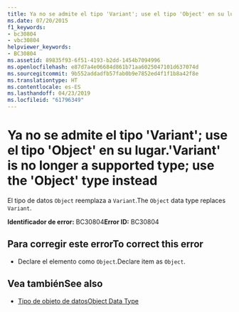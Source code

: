 ```yaml
---
title: Ya no se admite el tipo 'Variant'; use el tipo 'Object' en su lugar.
ms.date: 07/20/2015
f1_keywords:
- bc30804
- vbc30804
helpviewer_keywords:
- BC30804
ms.assetid: 89835f93-6f51-4193-b2dd-1454b7094996
ms.openlocfilehash: e87d7a4e06684d861b71aa6025047101d637074d
ms.sourcegitcommit: 9b552addadfb57fab0b9e7852ed4f1f1b8a42f8e
ms.translationtype: HT
ms.contentlocale: es-ES
ms.lasthandoff: 04/23/2019
ms.locfileid: "61796349"
---
```

# <a name="variant-is-no-longer-a-supported-type-use-the-object-type-instead"></a><span data-ttu-id="3153d-102">Ya no se admite el tipo 'Variant'; use el tipo 'Object' en su lugar.</span><span class="sxs-lookup"><span data-stu-id="3153d-102">'Variant' is no longer a supported type; use the 'Object' type instead</span></span>
<span data-ttu-id="3153d-103">El tipo de datos `Object` reemplaza a `Variant`.</span><span class="sxs-lookup"><span data-stu-id="3153d-103">The `Object` data type replaces `Variant`.</span></span>  
  
 <span data-ttu-id="3153d-104">**Identificador de error:** BC30804</span><span class="sxs-lookup"><span data-stu-id="3153d-104">**Error ID:** BC30804</span></span>  
  
## <a name="to-correct-this-error"></a><span data-ttu-id="3153d-105">Para corregir este error</span><span class="sxs-lookup"><span data-stu-id="3153d-105">To correct this error</span></span>  
  
- <span data-ttu-id="3153d-106">Declare el elemento como `Object`.</span><span class="sxs-lookup"><span data-stu-id="3153d-106">Declare item as `Object`.</span></span>  
  
## <a name="see-also"></a><span data-ttu-id="3153d-107">Vea también</span><span class="sxs-lookup"><span data-stu-id="3153d-107">See also</span></span>

- [<span data-ttu-id="3153d-108">Tipo de objeto de datos</span><span class="sxs-lookup"><span data-stu-id="3153d-108">Object Data Type</span></span>](../../visual-basic/language-reference/data-types/object-data-type.md)
